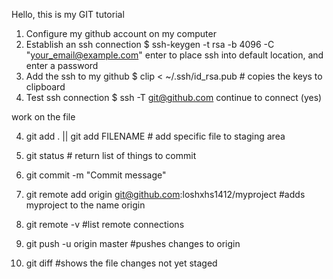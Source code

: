 Hello, this is my GIT tutorial
1. Configure my github account on my computer
2. Establish an ssh connection 
$ ssh-keygen -t rsa -b 4096 -C "your_email@example.com"
enter to place ssh into default location, and enter a password
2. Add the ssh to my github
$ clip < ~/.ssh/id_rsa.pub # copies the keys to clipboard
3. Test ssh connection
$ ssh -T git@github.com
continue to connect (yes)

work on the file 

4. git add . || git add FILENAME # add specific file to staging area
5. git status # return list of things to commit
6. git commit -m "Commit message"
7. git remote add origin git@github.com:loshxhs1412/myproject #adds myproject to the name origin
8. git remote -v #list remote connections
9. git push -u origin master #pushes changes to origin

10. git diff #shows the file changes not yet staged